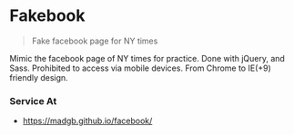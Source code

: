 # Fakebook

> Fake facebook page for NY times

Mimic the facebook page of NY times for practice.
Done with jQuery, and Sass.
Prohibited to access via mobile devices.
From Chrome to IE(+9) friendly design.


### Service At

* https://madgb.github.io/facebook/